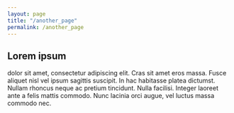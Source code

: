 ```yaml
---
layout: page
title: "/another_page"
permalink: /another_page
---
```

## Lorem ipsum 
dolor sit amet, consectetur adipiscing elit. Cras sit amet eros massa. Fusce aliquet nisl vel ipsum sagittis suscipit. In hac habitasse platea dictumst. Nullam rhoncus neque ac pretium tincidunt. Nulla facilisi. Integer laoreet ante a felis mattis commodo. Nunc lacinia orci augue, vel luctus massa commodo nec.
